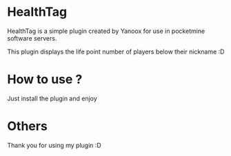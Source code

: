 HealthTag
============

HealthTag is a simple plugin created by Yanoox for use in pocketmine software servers.

This plugin displays the life point number of players below their nickname :D

How to use ?
============

Just install the plugin and enjoy

Others
======

Thank you for using my plugin :D
